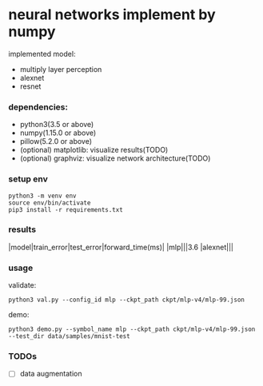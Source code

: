 # neural networks implement by numpy

implemented model:

- multiply layer perception
- alexnet
- resnet

### dependencies:

- python3(3.5 or above)
- numpy(1.15.0 or above)
- pillow(5.2.0 or above)
- (optional) matplotlib: visualize results(TODO)
- (optional) graphviz: visualize network architecture(TODO)

### setup env

```
python3 -m venv env
source env/bin/activate
pip3 install -r requirements.txt
```

### results

|model|train_error|test_error|forward_time(ms)|
|mlp|||3.6
|alexnet|||


### usage

validate:

`python3 val.py --config_id mlp --ckpt_path ckpt/mlp-v4/mlp-99.json`

demo:

`python3 demo.py --symbol_name mlp --ckpt_path ckpt/mlp-v4/mlp-99.json --test_dir data/samples/mnist-test`

### TODOs

- [ ] data augmentation
